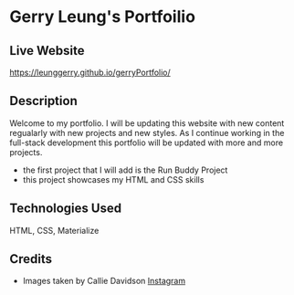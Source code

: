 # Gerry Leung's Portfoilio

## Live Website
https://leunggerry.github.io/gerryPortfolio/

## Description
Welcome to my portfolio. I will be updating this website with new content regualarly with new projects and new styles. As I continue working in the full-stack development this portfolio will be updated with more and more projects.

  - the first project that I will add is the Run Buddy Project
  - this project showcases my HTML and CSS skills

## Technologies Used
HTML, CSS, Materialize

## Credits
 - Images taken by Callie Davidson [Instagram](https://www.instagram.com/calliedavidsonphoto/?hl=en)
